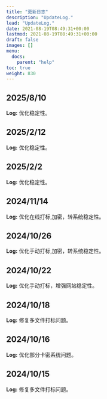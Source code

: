 ```yaml
---
title: "更新日志"
description: "UpdateLog."
lead: "UpdateLog."
date: 2021-08-19T08:49:31+00:00
lastmod: 2021-08-19T08:49:31+00:00
draft: false
images: []
menu:
  docs:
    parent: "help"
toc: true
weight: 830
---
```


## 2025/8/10

**Log:** 优化稳定性。

## 2025/2/12

**Log:** 优化稳定性。

## 2025/2/2

**Log:** 优化稳定性。

## 2024/11/14

**Log:** 优化在线打标,加密，转系统稳定性。

## 2024/10/26

**Log:** 优化手动打标,加密，转系统稳定性。

## 2024/10/22

**Log:** 优化手动打标，增强网站稳定性。

## 2024/10/18

**Log:** 修复多文件打标问题。

## 2024/10/16

**Log:** 优化部分卡密系统问题。

## 2024/10/15

**Log:** 修复多文件打标问题。
